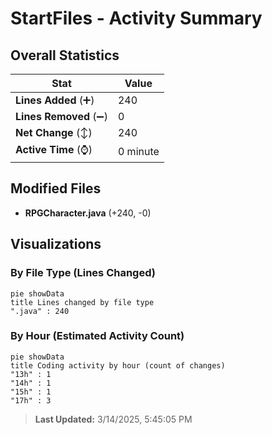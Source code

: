# StartFiles - Activity Summary 

## Overall Statistics

| Stat                   | Value                                                             |
| ---------------------- | ----------------------------------------------------------------- |
| **Lines Added** (➕)   | 240                                          |
| **Lines Removed** (➖) | 0                                        |
| **Net Change** (↕)    | 240                |
| **Active Time** (⌚)   | 0 minute |


## Modified Files
- **RPGCharacter.java** (+240, -0)

## Visualizations

### By File Type (Lines Changed)

```mermaid
pie showData
title Lines changed by file type
".java" : 240
```

### By Hour (Estimated Activity Count)

```mermaid
pie showData
title Coding activity by hour (count of changes)
"13h" : 1
"14h" : 1
"15h" : 1
"17h" : 3
```


> **Last Updated:** 3/14/2025, 5:45:05 PM